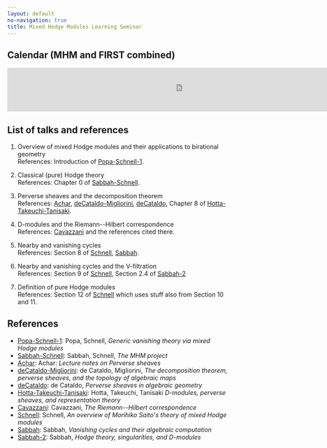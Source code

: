 ```yaml
---
layout: default
no-navigation: true
title: Mixed Hodge Modules Learning Seminar
---
```


## Calendar (MHM and FIRST combined)

<div class="calendar">
<iframe src="https://calendar.google.com/calendar/embed?showTitle=0&amp;showCalendars=0&amp;mode=AGENDA&amp;height=600&amp;wkst=1&amp;bgcolor=%23FFFFFF&amp;src=m8mkolro9bjhs8e300v7nmnt84%40group.calendar.google.com&amp;color=%232952A3&amp;ctz=America%2FNew_York" frameborder="0" width="800" height="100" no="scrolling">
</iframe>
</div>

## List of talks and references

1. Overview of mixed Hodge modules and their applications to birational geometry  
   References: Introduction of [Popa-Schnell-1].

1. Classical (pure) Hodge theory  
   References: Chapter 0 of [Sabbah-Schnell]. 
   
1. Perverse sheaves and the decomposition theorem  
   References: [Achar], [deCataldo-Migliorini], [deCataldo], Chapter 8 of [Hotta-Takeuchi-Tanisaki].

1. D-modules and the Riemann--Hilbert correspondence  
   References: [Cavazzani] and the references cited there.

1. Nearby and vanishing cycles  
   References: Section 8 of [Schnell], [Sabbah].

1. Nearby and vanishing cycles and the V-filtration  
   References: Section 9 of [Schnell], Section 2.4 of [Sabbah-2]

1. Definition of pure Hodge modules  
   References: Section 12 of [Schnell] which uses stuff also from Section 10 and 11.

## References


* [Popa-Schnell-1]\: Popa, Schnell, *Generic vanishing theory via mixed Hodge modules*
* [Sabbah-Schnell]\: Sabbah, Schnell, *The MHM project*
* [Achar]\: Achar\: *Lecture notes on Perverse sheaves*
* [deCataldo-Migliorini]\: de Cataldo, Migliorini, *The decomposition theorem, perverse sheaves, and the topology of algebraic maps*
* [deCataldo]\: de Cataldo, *Perverse sheaves in algebraic geometry*
* [Hotta-Takeuchi-Tanisaki]\: Hotta, Takeuchi, Tanisaki *D-modules, perverse sheaves, and representation theory*
* [Cavazzani]\: Cavazzani, *The Riemann--Hilbert correspondence*
* [Schnell]\: Schnell, *An overview of Morihiko Saito's theory of mixed Hodge modules*
* [Sabbah]\: Sabbah, *Vanishing cycles and their algebraic computation*
* [Sabbah-2]\: Sabbah, *Hodge theory, singularities, and D-modules*


[Popa-Schnell-1]: mhmgv.pdf "Popa, Schnell, *Generic vanishing theory via mixed Hodge modules*"
[Sabbah-Schnell]: http://www.cmls.polytechnique.fr/perso/sabbah/MHMProject/mhm.html "Sabbah, Schnell, *The MHM project*"
[Achar]: psln.pdf "Achar: *Lecture notes on Perverse sheaves*"
[deCataldo-Migliorini]: dcm.pdf "de Cataldo, Migliorini, *The decomposition theorem, perverse sheaves, and the topology of algebraic maps*"
[deCataldo]: Cataldo.pdf "de Cataldo, *Perverse sheaves in algebraic geometry*"
[Hotta-Takeuchi-Tanisaki]: hottaetal.pdf "Hotta, Takeuchi, Tanisaki *D-modules, perverse sheaves, and representation theory*"
[Cavazzani]: D-modules.pdf "Cavazzani, *The Riemann--Hilbert correspondence*"
[Schnell]: sanya.pdf "Schnell, *An overview of Morihiko Saito's theory of mixed Hodge modules*"
[Sabbah]: sabbah_notredame1305.pdf "Sabbah, *Vanishing cycles and their algebraic computation*"
[Sabbah-2]: sabbah_luminy07.pdf "Sabbah, *Hodge theory, singularities, and D-modules*"
